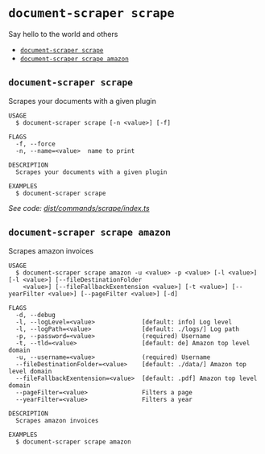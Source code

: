 `document-scraper scrape`
=========================

Say hello to the world and others

* [`document-scraper scrape`](#document-scraper-scrape)
* [`document-scraper scrape amazon`](#document-scraper-scrape-amazon)

## `document-scraper scrape`

Scrapes your documents with a given plugin

```
USAGE
  $ document-scraper scrape [-n <value>] [-f]

FLAGS
  -f, --force
  -n, --name=<value>  name to print

DESCRIPTION
  Scrapes your documents with a given plugin

EXAMPLES
  $ document-scraper scrape
```

_See code: [dist/commands/scrape/index.ts](https://github.com/Disane87/document-scraper/blob/v0.0.0/dist/commands/scrape/index.ts)_

## `document-scraper scrape amazon`

Scrapes amazon invoices

```
USAGE
  $ document-scraper scrape amazon -u <value> -p <value> [-l <value>] [-l <value>] [--fileDestinationFolder
    <value>] [--fileFallbackExentension <value>] [-t <value>] [--yearFilter <value>] [--pageFilter <value>] [-d]

FLAGS
  -d, --debug
  -l, --logLevel=<value>             [default: info] Log level
  -l, --logPath=<value>              [default: ./logs/] Log path
  -p, --password=<value>             (required) Username
  -t, --tld=<value>                  [default: de] Amazon top level domain
  -u, --username=<value>             (required) Username
  --fileDestinationFolder=<value>    [default: ./data/] Amazon top level domain
  --fileFallbackExentension=<value>  [default: .pdf] Amazon top level domain
  --pageFilter=<value>               Filters a page
  --yearFilter=<value>               Filters a year

DESCRIPTION
  Scrapes amazon invoices

EXAMPLES
  $ document-scraper scrape amazon
```
